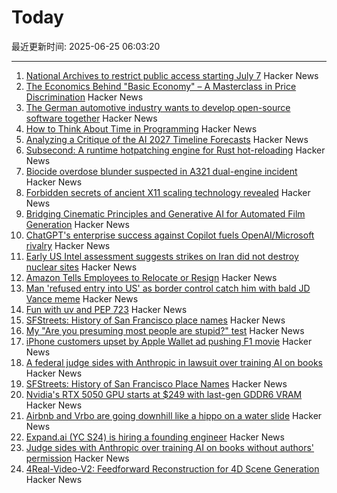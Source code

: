 # Today

最近更新时间: 2025-06-25 06:03:20

--- 
1. [National Archives to restrict public access starting July 7](https://www.archives.gov/college-park) Hacker News
2. [The Economics Behind "Basic Economy" – A Masterclass in Price Discrimination](https://blog.getjetback.com/the-economics-behind-basic-economy-a-masterclass-in-price-discrimination/) Hacker News
3. [The German automotive industry wants to develop open-source software together](https://www.vda.de/en/press/press-releases/2025/250624_PM_Automotive_industry_signs_Memorandum_of_Understanding) Hacker News
4. [How to Think About Time in Programming](https://shanrauf.com/archive/how-to-think-about-time-in-programming) Hacker News
5. [Analyzing a Critique of the AI 2027 Timeline Forecasts](https://thezvi.substack.com/p/analyzing-a-critique-of-the-ai-2027) Hacker News
6. [Subsecond: A runtime hotpatching engine for Rust hot-reloading](https://docs.rs/subsecond/0.7.0-alpha.1/subsecond/index.html) Hacker News
7. [Biocide overdose blunder suspected in A321 dual-engine incident](https://www.flightglobal.com/safety/biocide-overdose-blunder-suspected-in-a321-dual-engine-incident/138004.article) Hacker News
8. [Forbidden secrets of ancient X11 scaling technology revealed](https://flak.tedunangst.com/post/forbidden-secrets-of-ancient-X11-scaling-technology-revealed) Hacker News
9. [Bridging Cinematic Principles and Generative AI for Automated Film Generation](https://arxiv.org/abs/2506.18899) Hacker News
10. [ChatGPT's enterprise success against Copilot fuels OpenAI/Microsoft rivalry](https://www.bloomberg.com/news/articles/2025-06-24/chatgpt-vs-copilot-inside-the-openai-and-microsoft-rivalry) Hacker News
11. [Early US Intel assessment suggests strikes on Iran did not destroy nuclear sites](https://www.cnn.com/2025/06/24/politics/intel-assessment-us-strikes-iran-nuclear-sites) Hacker News
12. [Amazon Tells Employees to Relocate or Resign](https://www.entrepreneur.com/business-news/amazon-tells-employees-to-relocate-to-main-hubs-or-resign/493594) Hacker News
13. [Man 'refused entry into US' as border control catch him with bald JD Vance meme](https://www.dublinlive.ie/news/world-news/man-refused-entry-us-border-31925059) Hacker News
14. [Fun with uv and PEP 723](https://www.cottongeeks.com/articles/2025-06-24-fun-with-uv-and-pep-723) Hacker News
15. [SFStreets: History of San Francisco place names](http://sfstreets.noahveltman.com/) Hacker News
16. [My "Are you presuming most people are stupid?" test](https://andymasley.substack.com/p/my-are-you-presuming-most-people) Hacker News
17. [iPhone customers upset by Apple Wallet ad pushing F1 movie](https://techcrunch.com/2025/06/24/iphone-customers-upset-by-apple-wallet-ad-pushing-f1-movie/) Hacker News
18. [A federal judge sides with Anthropic in lawsuit over training AI on books](https://techcrunch.com/2025/06/24/a-federal-judge-sides-with-anthropic-in-lawsuit-over-training-ai-on-books-without-authors-permission/) Hacker News
19. [SFStreets: History of San Francisco Place Names](http://sfstreets.noahveltman.com/) Hacker News
20. [Nvidia's RTX 5050 GPU starts at $249 with last-gen GDDR6 VRAM](https://www.theverge.com/news/692045/nvidia-geforce-rtx-5050-desktop-laptop-gpu-gddr6-gddr7) Hacker News
21. [Airbnb and Vrbo are going downhill like a hippo on a water slide](https://www.washingtonpost.com/opinions/2025/06/19/vacation-rentals-airbnb-vrbo/) Hacker News
22. [Expand.ai (YC S24) is hiring a founding engineer](https://news.ycombinator.com/item?id=44368315) Hacker News
23. [Judge sides with Anthropic over training AI on books without authors' permission](https://techcrunch.com/2025/06/24/a-federal-judge-sides-with-anthropic-in-lawsuit-over-training-ai-on-books-without-authors-permission/) Hacker News
24. [4Real-Video-V2: Feedforward Reconstruction for 4D Scene Generation](https://snap-research.github.io/4Real-Video-V2/) Hacker News
